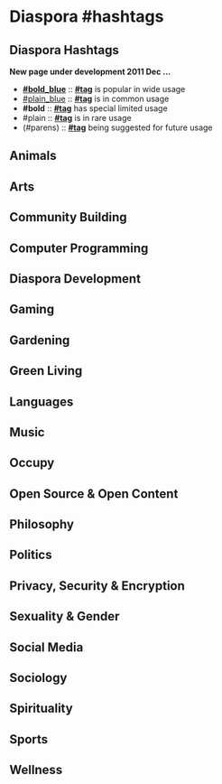 # Diaspora #hashtags
## Diaspora Hashtags

**New page under development 2011 Dec ...**

- **[\#bold_blue](#)** :: **[\#tag](#)** is popular in wide usage
- [\#plain_blue](#) :: **[\#tag](#)** is in common usage
- **\#bold** :: **[\#tag](#)** has special limited usage
- \#plain :: **[\#tag](#)** is in rare usage
- (\#parens) :: **[\#tag](#)** being suggested for future usage

## Animals

## Arts

## Community Building

## Computer Programming

## Diaspora Development

## Gaming

## Gardening

## Green Living

## Languages

## Music

## Occupy

## Open Source & Open Content

## Philosophy

## Politics

## Privacy, Security & Encryption

## Sexuality & Gender

## Social Media

## Sociology

## Spirituality

## Sports

## Wellness
